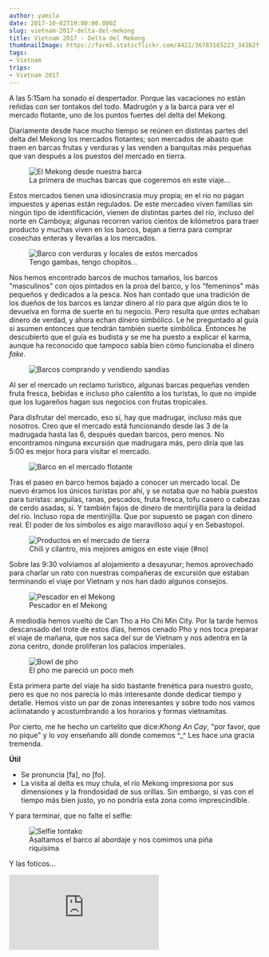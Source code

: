 ```yaml
---
author: yamila
date: 2017-10-02T19:00:00.000Z
slug: vietnam-2017-delta-del-mekong
title: Vietnam 2017 - Delta del Mekong
thumbnailImage: https://farm5.staticflickr.com/4422/36783165223_343b2ffda4_c.jpg
tags:
- Vietnam
trips:
- Vietnam 2017
---
```


A las 5:15am ha sonado el despertador. Porque las vacaciones no están reñidas con ser tontakos del todo. Madrugón y a la barca para ver el mercado flotante, uno de los puntos fuertes del delta del Mekong.

<!--more-->

Diariamente desde hace mucho tiempo se reúnen en distintas partes del delta del Mekong los mercados flotantes; son mercados de abasto que traen en barcas frutas y verduras y las venden a barquitas más pequeñas que van después a los puestos del mercado en tierra.

<figure>
<img src="https://farm5.staticflickr.com/4412/36743771864_ac113eb786_c.jpg" alt="El Mekong desde nuestra barca" />
<figcaption>La primera de muchas barcas que cogeremos en este viaje...</figcaption>
</figure>

Estos mercados tienen una idiosincrasia muy propia; en el río no pagan impuestos y apenas están regulados. De este mercadeo viven familias sin ningún tipo de identificación, vienen de distintas partes del río, incluso del norte en Camboya; algunas recorren varios cientos de kilómetros para traer producto y muchas viven en los barcos, bajan a tierra para comprar cosechas enteras y llevarlas a los mercados.

<figure>
<img src="https://farm5.staticflickr.com/4447/36743737634_af63bc782b_c.jpg" alt="Barco con verduras y locales de estos mercados" />
<figcaption>Tengo gambas, tengo chopitos...</figcaption>
</figure>

Nos hemos encontrado barcos de muchos tamaños, los barcos "masculinos" con ojos pintados en la proa del barco, y los "femeninos" más pequeños y dedicados a la pesca. Nos han contado que una tradición de los dueños de los barcos es lanzar dinero al río para que algún dios te lo devuelva en forma de suerte en tu negocio. Pero resulta que <em>antes</em> echaban dinero de verdad, y ahora echan dinero simbólico. Le he preguntado al guía si asumen entonces que tendrán también suerte simbólica. Entonces he descubierto que el guía es budista y se me ha puesto a explicar el karma, aunque ha reconocido que tampoco sabía bien cómo funcionaba el dinero <em>fake</em>.

<figure>
<img src="https://farm5.staticflickr.com/4454/36743739224_a0b6fd47d2_c.jpg" alt="Barcos comprando y vendiendo sandías" />
</figure>

Al ser el mercado un reclamo turístico, algunas barcas pequeñas venden fruta fresca, bebidas e incluso pho calentito a los turistas, lo que no impide que los lugareños hagan sus negocios con frutas tropicales.

Para disfrutar del mercado, eso sí, hay que madrugar, incluso más que nosotros. Creo que el mercado está funcionando desde las 3 de la madrugada hasta las 6, después quedan barcos, pero menos. No encontramos ninguna excursión que madrugara más, pero diría que las 5:00 es mejor hora para visitar el mercado.

<figure>
<img src="https://farm5.staticflickr.com/4460/36743735034_a4c763ae80_c.jpg" alt="Barco en el mercado flotante" />
</figure>

Tras el paseo en barco hemos bajado a conocer un mercado local. De nuevo éramos los únicos turistas por ahí, y se notaba que no había puestos para turistas: anguilas, ranas, pescados, fruta fresca, tofu casero o cabezas de cerdo asadas, sí. Y también fajos de dinero de mentirijilla para la deidad del río. Incluso ropa de mentirijilla. Que por supuesto se pagan con dinero real. El poder de los símbolos es algo maravilloso aquí y en Sebastopol.

<figure>
<img src="https://farm5.staticflickr.com/4445/37453015001_78556e69b5_c.jpg" alt="Productos en el mercado de tierra" />
<figcaption>Chili y cilantro, mis mejores amigos en este viaje (#no)</figcaption>
</figure>

Sobre las 9:30 volvíamos al alojamiento a desayunar; hemos aprovechado para charlar un rato con nuestras compañeras de excursión que estaban terminando el viaje por Vietnam y nos han dado algunos consejos.

<figure>
<img src="https://farm5.staticflickr.com/4511/37405590766_0b40040f58_c.jpg" alt="Pescador en el Mekong" />
<figcaption>Pescador en el Mekong</figcaption>
</figure>

A mediodía hemos vuelto de Can Tho a Ho Chi Min City. Por la tarde hemos descansado del trote de estos días, hemos cenado Pho y nos toca preparar el viaje de mañana, que nos saca del sur de Vietnam y nos adentra en la zona  centro, donde proliferan los palacios imperiales.

<figure>
<img src="https://farm5.staticflickr.com/4459/37405563806_bfb6d98c11_c.jpg" alt="Bowl de pho" />
<figcaption>El pho me pareció un poco meh</figcaption>
</figure>

Esta primera parte del viaje ha sido bastante frenética para nuestro gusto, pero es que no nos parecía lo más interesante donde dedicar tiempo y detalle. Hemos visto un par de zonas interesantes y sobre todo nos vamos aclimatando y acostumbrando a los horarios y formas vietnamitas.

Por cierto, me he hecho un cartelito que dice:<em>Khong An Cay</em>, "por favor, que no pique" y lo voy enseñando allí donde comemos ^_^ Les hace una gracia tremenda.

<strong>Útil</strong>

- Se pronuncia [fa], no [fo].
- La visita al delta es muy chula, el río Mekong impresiona por sus dimensiones y la frondosidad de sus orillas. Sin embargo, si vas con el tiempo más bien justo, yo no pondría esta zona como imprescindible.

Y para terminar, que no falte el selfie:

<figure>
<img src="https://farm5.staticflickr.com/4477/37405561636_e47b458f40_c.jpg" alt="Selfie tontako" />
<figcaption>Asaltamos el barco al abordaje y nos comimos una piña riquísima</figcaption>
</figure>

Y las foticos...

<div class='embed-container'><iframe src='https://www.flickr.com/photos/125687915@N08/sets/72157689033101056/player' frameborder='0' allowfullscreen webkitallowfullscreen mozallowfullscreen oallowfullscreen msallowfullscreen></iframe></div>
